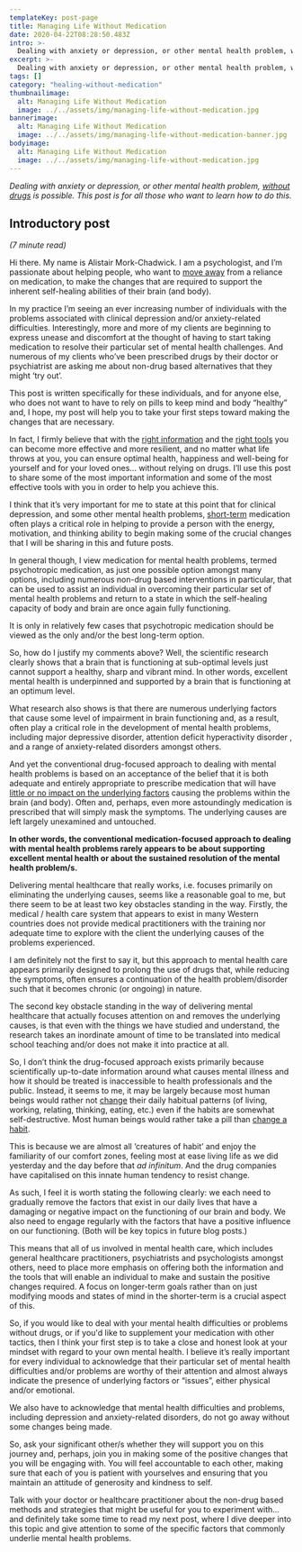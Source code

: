 ```yaml
---
templateKey: post-page
title: Managing Life Without Medication
date: 2020-04-22T08:28:50.483Z
intro: >-
  Dealing with anxiety or depression, or other mental health problem, without drugs is possible. This post is for all those who want to learn how to do this.
excerpt: >-
  Dealing with anxiety or depression, or other mental health problem, without drugs is possible. This post is for all those who want to learn how to do this.
tags: []
category: "healing-without-medication"
thumbnailimage:
  alt: Managing Life Without Medication
  image: ../../assets/img/managing-life-without-medication.jpg
bannerimage:
  alt: Managing Life Without Medication
  image: ../../assets/img/managing-life-without-medication-banner.jpg
bodyimage:
  alt: Managing Life Without Medication
  image: ../../assets/img/managing-life-without-medication.jpg
---
```


_Dealing with anxiety or depression, or other mental health problem, <u>without drugs</u> is possible. This post is for all those who want to learn how to do this._

## Introductory post

_(7 minute read)_

Hi there. My name is Alistair Mork-Chadwick. I am a psychologist, and I’m passionate about helping people, who want to <u>move away</u> from a reliance on medication, to make the changes that are required to support the inherent self-healing abilities of their brain (and body).

In my practice I’m seeing an ever increasing number of individuals with the problems associated with clinical depression and/or anxiety-related difficulties. Interestingly, more and more of my clients are beginning to express unease and discomfort at the thought of having to start taking medication to resolve their particular set of mental health challenges. And numerous of my clients who’ve been prescribed drugs by their doctor or psychiatrist are asking me about non-drug based alternatives that they might ‘try out’.

This post is written specifically for these individuals, and for anyone else, who does not want to have to rely on pills to keep mind and body “healthy” and, I hope, my post will help you to take your first steps toward making the changes that are necessary.

In fact, I firmly believe that with the <u>right information</u> and the <u>right tools</u> you can become more effective and more resilient, and no matter what life throws at you, you can ensure optimal health, happiness and well-being for yourself and for your loved ones... without relying on drugs. I’ll use this post to share some of the most important information and some of the most effective tools with you in order to help you achieve this.

I think that it’s very important for me to state at this point that for clinical depression, and some other mental health problems, <u>short-term</u> medication often plays a critical role in helping to provide a person with the energy, motivation, and thinking ability to begin making some of the crucial changes that I will be sharing in this and future posts.

In general though, I view medication for mental health problems, termed psychotropic medication, as just one possible option amongst many options, including numerous non-drug based interventions in particular, that can be used to assist an individual in overcoming their particular set of mental health problems and return to a state in which the self-healing capacity of body and brain are once again fully functioning.

It is only in relatively few cases that psychotropic medication should be viewed as the only and/or the best long-term option.

So, how do I justify my comments above? Well, the scientific research clearly shows that a brain that is functioning at sub-optimal levels just cannot support a healthy, sharp and vibrant mind. In other words, excellent mental health is underpinned and supported by a brain that is functioning at an optimum level.

What research also shows is that there are numerous underlying factors that cause some level of impairment in brain functioning and, as a result, often play a critical role in the development of mental health problems, including major depressive disorder, attention deficit hyperactivity disorder , and a range of anxiety-related disorders amongst others.

And yet the conventional drug-focused approach to dealing with mental health problems is based on an acceptance of the belief that it is both adequate and entirely appropriate to prescribe medication that will have <u>little or no impact on the underlying factors</u> causing the problems within the brain (and body). Often and, perhaps, even more astoundingly medication is prescribed that will simply mask the symptoms. The underlying causes are left largely unexamined and untouched.

**In other words, the conventional medication-focused approach to dealing with mental health problems rarely appears to be about supporting excellent mental health or about the sustained resolution of the mental health problem/s.**

Delivering mental healthcare that really works, i.e. focuses primarily on eliminating the underlying causes, seems like a reasonable goal to me, but there seem to be at least two key obstacles standing in the way. Firstly, the medical / health care system that appears to exist in many Western countries does not provide medical practitioners with the training nor adequate time to explore with the client the underlying causes of the problems experienced.

I am definitely not the first to say it, but this approach to mental health care appears primarily designed to prolong the use of drugs that, while reducing the symptoms, often ensures a continuation of the health problem/disorder such that it becomes chronic (or ongoing) in nature.

The second key obstacle standing in the way of delivering mental healthcare that actually focuses attention on and removes the underlying causes, is that even with the things we have studied and understand, the research takes an inordinate amount of time to be translated into medical school teaching and/or does not make it into practice at all.

So, I don’t think the drug-focused approach exists primarily because scientifically up-to-date information around what causes mental illness and how it should be treated is inaccessible to health professionals and the public. Instead, it seems to me, it may be largely because most human beings would rather not <u>change</u> their daily habitual patterns (of living, working, relating, thinking, eating, etc.) even if the habits are somewhat self-destructive. Most human beings would rather take a pill than <u>change a habit</u>.

This is because we are almost all ‘creatures of habit’ and enjoy the familiarity of our comfort zones, feeling most at ease living life as we did yesterday and the day before that _ad infinitum_. And the drug companies have capitalised on this innate human tendency to resist change.

As such, I feel it is worth stating the following clearly: we each need to gradually remove the factors that exist in our daily lives that have a damaging or negative impact on the functioning of our brain and body. We also need to engage regularly with the factors that have a positive influence on our functioning. (Both will be key topics in future blog posts.)

This means that all of us involved in mental health care, which includes general healthcare practitioners, psychiatrists and psychologists amongst others, need to place more emphasis on offering both the information and the tools that will enable an individual to make and sustain the positive changes required. A focus on longer-term goals rather than on just modifying moods and states of mind in the shorter-term is a crucial aspect of this.

So, if you would like to deal with your mental health difficulties or problems without drugs, or if you'd like to supplement your medication with other tactics, then I think your first step is to take a close and honest look at your mindset with regard to your own mental health. I believe it’s really important for every individual to acknowledge that their particular set of mental health difficulties and/or problems are worthy of their attention and almost always indicate the presence of underlying factors or “issues”, either physical and/or emotional.

We also have to acknowledge that mental health difficulties and problems, including depression and anxiety-related disorders, do not go away without some changes being made.

So, ask your significant other/s whether they will support you on this journey and, perhaps, join you in making some of the positive changes that you will be engaging with. You will feel accountable to each other, making sure that each of you is patient with yourselves and ensuring that you maintain an attitude of generosity and kindness to self.

Talk with your doctor or healthcare practitioner about the non-drug based methods and strategies that might be useful for you to experiment with… and definitely take some time to read my next post, where I dive deeper into this topic and give attention to some of the specific factors that commonly underlie mental health problems.
